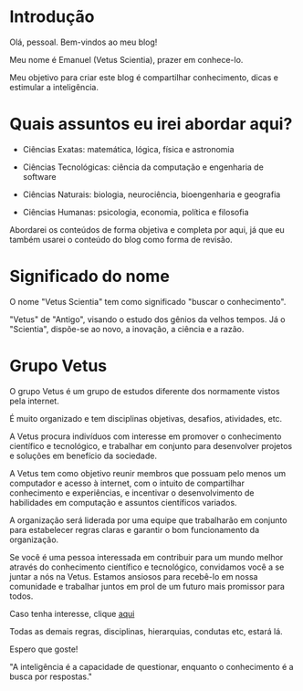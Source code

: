 # Introdução 

Olá, pessoal. Bem-vindos ao meu blog!

Meu nome é Emanuel (Vetus Scientia), prazer em conhece-lo.

Meu objetivo para criar este blog é compartilhar conhecimento, dicas e estimular a inteligência. 

# Quais assuntos eu irei abordar aqui?

- Ciências Exatas: matemática, lógica, física e astronomia

- Ciências Tecnológicas: ciência da computação e engenharia de software

- Ciências Naturais: biologia, neurociência, bioengenharia e geografia

- Ciências Humanas: psicologia, economia, política e filosofia

Abordarei os conteúdos de forma objetiva e completa por aqui, já que eu também usarei o conteúdo do blog como forma de revisão.

# Significado do nome

O nome "Vetus Scientia" tem como significado "buscar o conhecimento".

"Vetus" de "Antigo", visando o estudo dos gênios da velhos tempos. Já o "Scientia", dispõe-se ao novo, a inovação, a ciência e a razão.

# Grupo Vetus

O grupo Vetus é um grupo de estudos diferente dos normamente vistos pela internet.

É muito organizado e tem disciplinas objetivas, desafios, atividades, etc.

A Vetus procura indivíduos com interesse em promover o conhecimento científico e tecnológico, e trabalhar em conjunto para desenvolver projetos e soluções em benefício da sociedade.

A Vetus tem como objetivo reunir membros que possuam pelo menos um computador e acesso à internet, com o intuito de compartilhar conhecimento e experiências, e incentivar o desenvolvimento de habilidades em computação e assuntos científicos variados.

A organização será liderada por uma equipe que trabalharão em conjunto para estabelecer regras claras e garantir o bom funcionamento da organização.

Se você é uma pessoa interessada em contribuir para um mundo melhor através do conhecimento científico e tecnológico, convidamos você a se juntar a nós na Vetus. Estamos ansiosos para recebê-lo em nossa comunidade e trabalhar juntos em prol de um futuro mais promissor para todos.

Caso tenha interesse, clique [aqui](https://discord.gg/6nKqtr9rjx)

Todas as demais regras, disciplinas, hierarquias, condutas etc, estará lá.

Espero que goste!

"A inteligência é a capacidade de questionar, enquanto o conhecimento é a busca por respostas."
